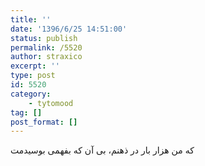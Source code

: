 ```yaml
---
title: ''
date: '1396/6/25 14:51:00'
status: publish
permalink: /5520
author: straxico
excerpt: ''
type: post
id: 5520
category:
    - tytomood
tag: []
post_format: []
---
```

که من هزار بار در ذهنم، بی آن که بفهمی بوسیدمت